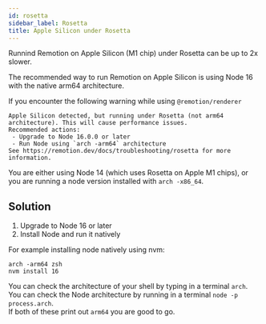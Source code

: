 ```yaml
---
id: rosetta
sidebar_label: Rosetta
title: Apple Silicon under Rosetta
---
```


Runnind Remotion on Apple Silicon (M1 chip) under Rosetta can be up to 2x slower.

The recommended way to run Remotion on Apple Silicon is using Node 16 with the native arm64 architecture.

If you encounter the following warning while using `@remotion/renderer`
```
Apple Silicon detected, but running under Rosetta (not arm64 architecture). This will cause performance issues.
Recommended actions:
 - Upgrade to Node 16.0.0 or later
 - Run Node using `arch -arm64` architecture
See https://remotion.dev/docs/troubleshooting/rosetta for more information.
```

You are either using Node 14 (which uses Rosetta on Apple M1 chips), or you are running a node version installed with `arch -x86_64`.

## Solution

1. Upgrade to Node 16 or later
1. Install Node and run it natively

For example installing node natively using nvm:
```
arch -arm64 zsh
nvm install 16
```

You can check the architecture of your shell by typing in a terminal `arch`.  
You can check the Node architecture by running in a terminal `node -p process.arch`.  
If both of these print out `arm64` you are good to go.
